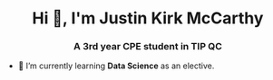 <h1 align="center">Hi 👋, I'm Justin Kirk McCarthy</h1>
<h3 align="center">A 3rd year CPE student in TIP QC</h3>

- 🌱 I’m currently learning **Data Science** as an elective.
<!--
**jowstenn/jowstenn** is a ✨ _special_ ✨ repository because its `README.md` (this file) appears on your GitHub profile.

Here are some ideas to get you started:

- 🔭 I’m currently working on ...
- 🌱 I’m currently learning ...
- 👯 I’m looking to collaborate on ...
- 🤔 I’m looking for help with ...
- 💬 Ask me about ...
- 📫 How to reach me: ...
- 😄 Pronouns: ...
- ⚡ Fun fact: ...
-->

